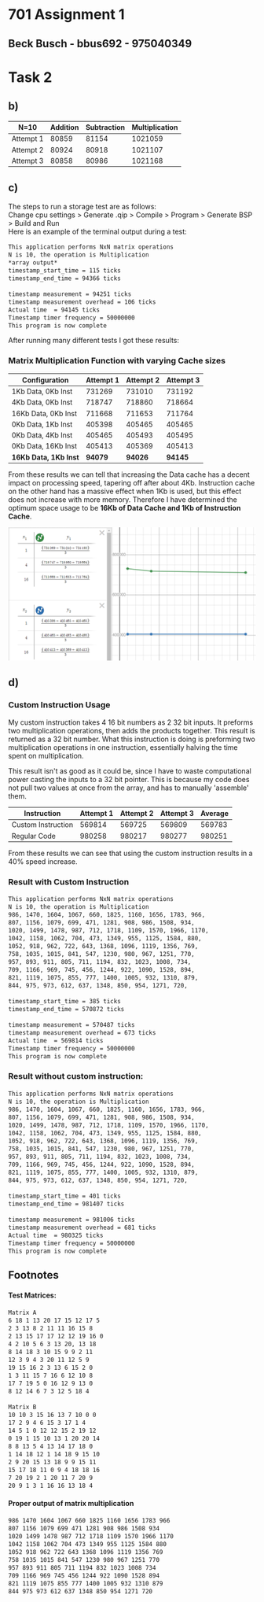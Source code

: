 # 701 Assignment 1
## Beck Busch - bbus692 - 975040349

# Task 2

## b)
| N=10 | Addition | Subtraction | Multiplication |
|------|----------|-------------|----------------|
| Attempt 1 | 80859 | 81154 | 1021059 |
| Attempt 2 | 80924 | 80918 | 1021107 |
| Attempt 3 | 80858 | 80986 | 1021168 |

## c)
The steps to run a storage test are as follows:  
Change cpu settings > Generate .qip > Compile > Program > Generate BSP > Build and Run  
Here is an example of the terminal output during a test:

```
This application performs NxN matrix operations  
N is 10, the operation is Multiplication  
*array output*  
timestamp_start_time = 115 ticks
timestamp_end_time = 94366 ticks

timestamp measurement = 94251 ticks
timestamp measurement overhead = 106 ticks
Actual time  = 94145 ticks
Timestamp timer frequency = 50000000
This program is now complete
```

After running many different tests I got these results:

### Matrix Multiplication Function with varying Cache sizes
| Configuration | Attempt 1 | Attempt 2 | Attempt 3 |
|---------------|-----------|-----------|-----------|
| 1Kb Data, 0Kb Inst | 731269 | 731010 | 731192 |
| 4Kb Data, 0Kb Inst | 718747 | 718860 | 718664 |
| 16Kb Data, 0Kb Inst | 711668 | 711653 | 711764 |
| 0Kb Data, 1Kb Inst | 405398 | 405465 | 405465 |
| 0Kb Data, 4Kb Inst | 405465 | 405493 | 405495 |
| 0Kb Data, 16Kb Inst | 405413 | 405369 | 405413 |
| **16Kb Data, 1Kb Inst** | **94079** | **94026** | **94145** |

From these results we can tell that increasing the Data cache has a decent impact on processing speed, tapering off after about 4Kb. Instruction cache on the other hand has a massive effect when 1Kb is used, but this effect does not increase with more memory. Therefore I have determined the optimum space usage to be **16Kb of Data Cache and 1Kb of Instruction Cache**.

![Graph of average tick count vs cache sizes](graph.png)

## d)
### Custom Instruction Usage
My custom instruction takes 4 16 bit numbers as 2 32 bit inputs. It preforms two multiplication operations, then adds the products together. This result is returned as a 32 bit number. What this instruction is doing is preforming two multiplication operations in one instruction, essentially halving the time spent on multiplication.

This result isn't as good as it could be, since I have to waste computational power casting the inputs to a 32 bit pointer. This is because my code does not pull two values at once from the array, and has to manually 'assemble' them.

| Instruction | Attempt 1 | Attempt 2 | Attempt 3 | Average |
|-------------|-----------|-----------|-----------|---------|
| Custom Instruction | 569814 | 569725 | 569809 | 569783 |
| Regular Code | 980258 | 980217 | 980277 | 980251 |

From these results we can see that using the custom instruction results in a 40% speed increase.

### Result with Custom Instruction
```
This application performs NxN matrix operations
N is 10, the operation is Multiplication
986, 1470, 1604, 1067, 660, 1825, 1160, 1656, 1783, 966, 
807, 1156, 1079, 699, 471, 1281, 908, 986, 1508, 934, 
1020, 1499, 1478, 987, 712, 1718, 1109, 1570, 1966, 1170, 
1042, 1158, 1062, 704, 473, 1349, 955, 1125, 1584, 880, 
1052, 918, 962, 722, 643, 1368, 1096, 1119, 1356, 769, 
758, 1035, 1015, 841, 547, 1230, 980, 967, 1251, 770, 
957, 893, 911, 805, 711, 1194, 832, 1023, 1008, 734, 
709, 1166, 969, 745, 456, 1244, 922, 1090, 1528, 894, 
821, 1119, 1075, 855, 777, 1400, 1005, 932, 1310, 879, 
844, 975, 973, 612, 637, 1348, 850, 954, 1271, 720, 

timestamp_start_time = 385 ticks
timestamp_end_time = 570872 ticks

timestamp measurement = 570487 ticks
timestamp measurement overhead = 673 ticks
Actual time  = 569814 ticks
Timestamp timer frequency = 50000000
This program is now complete
```
### Result without custom instruction:
```
This application performs NxN matrix operations
N is 10, the operation is Multiplication
986, 1470, 1604, 1067, 660, 1825, 1160, 1656, 1783, 966, 
807, 1156, 1079, 699, 471, 1281, 908, 986, 1508, 934, 
1020, 1499, 1478, 987, 712, 1718, 1109, 1570, 1966, 1170, 
1042, 1158, 1062, 704, 473, 1349, 955, 1125, 1584, 880, 
1052, 918, 962, 722, 643, 1368, 1096, 1119, 1356, 769, 
758, 1035, 1015, 841, 547, 1230, 980, 967, 1251, 770, 
957, 893, 911, 805, 711, 1194, 832, 1023, 1008, 734, 
709, 1166, 969, 745, 456, 1244, 922, 1090, 1528, 894, 
821, 1119, 1075, 855, 777, 1400, 1005, 932, 1310, 879, 
844, 975, 973, 612, 637, 1348, 850, 954, 1271, 720, 

timestamp_start_time = 401 ticks
timestamp_end_time = 981407 ticks

timestamp measurement = 981006 ticks
timestamp measurement overhead = 681 ticks
Actual time  = 980325 ticks
Timestamp timer frequency = 50000000
This program is now complete
```

## Footnotes
#### Test Matrices:
```
Matrix A
6 18 1 13 20 17 15 12 17 5
2 3 13 8 2 11 11 16 15 8
2 13 15 17 17 12 12 19 16 0
4 2 10 5 6 3 13 20, 13 18
8 14 18 3 10 15 9 9 2 11
12 3 9 4 3 20 11 12 5 9
19 15 16 2 3 13 6 15 2 0
1 3 11 15 7 16 6 12 10 8
17 7 19 5 0 16 12 9 13 0
8 12 14 6 7 3 12 5 18 4

Matrix B
10 10 3 15 16 13 7 10 0 0
17 2 9 4 6 15 3 17 1 4
14 5 1 0 12 12 15 2 19 12
0 19 1 15 10 13 1 20 20 14
8 8 13 5 4 13 14 17 18 0
1 14 18 12 1 14 18 9 15 10
2 9 20 15 13 18 9 9 15 11
15 17 18 11 0 9 4 18 18 16
7 20 19 2 1 20 11 7 20 9
20 9 1 3 1 16 16 13 18 4
```
#### Proper output of matrix multiplication
```
986	1470 1604 1067 660 1825 1160 1656 1783 966
807	1156 1079 699 471 1281 908 986 1508 934
1020 1499 1478 987 712 1718	1109 1570 1966 1170
1042 1158 1062 704 473 1349	955	1125 1584 880
1052 918 962 722 643 1368 1096 1119 1356 769
758	1035 1015 841 547 1230 980 967 1251 770
957	893	911	805	711	1194 832 1023 1008 734
709	1166 969 745 456 1244 922 1090 1528 894
821	1119 1075 855 777 1400 1005	932	1310 879
844	975	973	612	637	1348 850 954 1271 720
```

